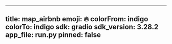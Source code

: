 
---
title: map_airbnb 
emoji: 🔥
colorFrom: indigo
colorTo: indigo
sdk: gradio
sdk_version: 3.28.2
app_file: run.py
pinned: false
---
